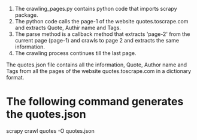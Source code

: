 1. The crawling_pages.py contains python code that imports scrapy package.
2. The python code calls the page-1 of the website quotes.toscrape.com and extracts Quote, Authir name and Tags.
3. The parse method is a callback method that extracts 'page-2' from the current page (page-1) and crawls to page 2 and extracts the same information.
4. The crawling process continues till the last page.

The quotes.json file contains all the information, Quote, Author name and Tags from all the pages of the website quotes.toscrape.com in a dictionary format.

# The following command generates the quotes.json 
scrapy crawl quotes -O quotes.json
